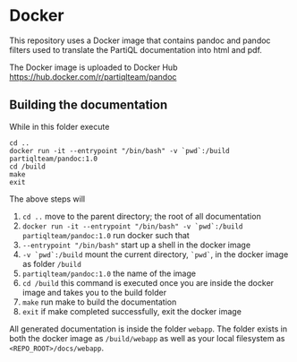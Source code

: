 # Docker 

This repository uses a Docker image that contains pandoc and pandoc filters
used to translate the PartiQL documentation into html and pdf.

The Docker image is uploaded to Docker Hub https://hub.docker.com/r/partiqlteam/pandoc

## Building the documentation 

While in this folder execute 

```
cd .. 
docker run -it --entrypoint "/bin/bash" -v `pwd`:/build partiqlteam/pandoc:1.0
cd /build
make
exit
```

The above steps will 

1. `cd ..` move to the parent directory; the root of all documentation
1. ``docker run -it --entrypoint "/bin/bash" -v `pwd`:/build
partiqlteam/pandoc:1.0`` run docker such that
  1. `--entrypoint "/bin/bash"` start up a shell in the docker image
  1. ``-v `pwd`:/build`` mount the current directory, `` `pwd` ``,
  in the docker image as folder `/build`
  1. `partiqlteam/pandoc:1.0` the name of the image 
1. `cd /build` this command is executed once you are inside the docker
image and takes you to the build folder
1. `make` run make to build the documentation 
1. `exit` if make completed successfully, exit the docker image 

All generated documentation is inside the folder `webapp`. The folder
exists in both the docker image as `/build/webapp` as well as your
local filesystem as `<REPO_ROOT>/docs/webapp`.
